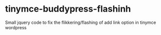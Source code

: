 # tinymce-buddypress-flashinh
Small jquery code to fix the flikkering/flashing of add link option in tinymce wordpress
